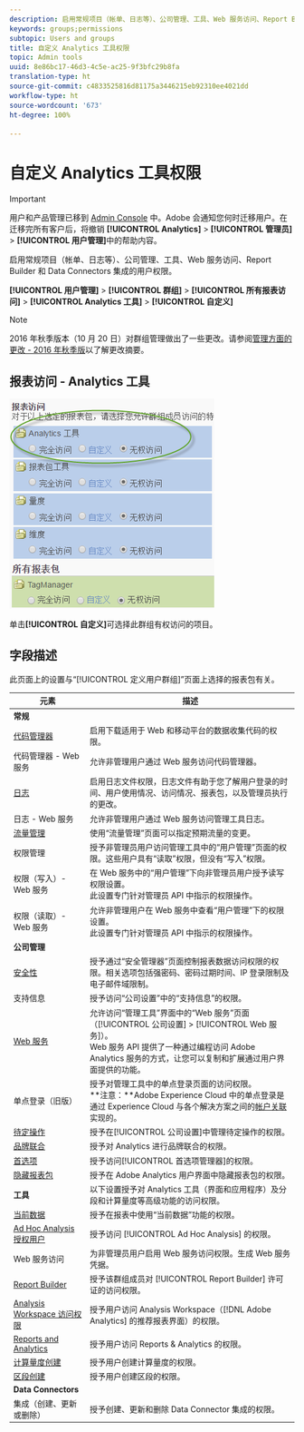 ```yaml
---
description: 启用常规项目（帐单、日志等）、公司管理、工具、Web 服务访问、Report Builder 和 Data Connectors 集成的用户权限。
keywords: groups;permissions
subtopic: Users and groups
title: 自定义 Analytics 工具权限
topic: Admin tools
uuid: 8e86bc17-46d3-4c5e-ac25-9f3bfc29b8fa
translation-type: ht
source-git-commit: c4833525816d81175a3446215eb92310ee4021dd
workflow-type: ht
source-wordcount: '673'
ht-degree: 100%

---
```



# 自定义 Analytics 工具权限

>[!IMPORTANT]
>
>用户和产品管理已移到 [Admin Console](https://helpx.adobe.com/cn/enterprise/using/admin-console.html) 中。Adobe 会通知您何时迁移用户。在迁移完所有客户后，将撤销 **[!UICONTROL Analytics]** > **[!UICONTROL 管理员]** > **[!UICONTROL 用户管理]**&#x200B;中的帮助内容。

启用常规项目（帐单、日志等）、公司管理、工具、Web 服务访问、Report Builder 和 Data Connectors 集成的用户权限。

**[!UICONTROL 用户管理]** > **[!UICONTROL 群组]** > **[!UICONTROL 所有报表访问]** > **[!UICONTROL Analytics 工具]** > **[!UICONTROL 自定义]**

>[!NOTE]
>
>2016 年秋季版本（10 月 20 日）对群组管理做出了一些更改。请参阅[管理方面的更改 - 2016 年秋季版](/help/admin/user-management2/c-user-management/permissions-changes.md)以了解更改摘要。

## 报表访问 - Analytics 工具

![](assets/report-access-analytics-tools.png)

单击&#x200B;**[!UICONTROL 自定义]**&#x200B;可选择此群组有权访问的项目。

## 字段描述

此页面上的设置与“[!UICONTROL 定义用户群组]”页面上选择的报表包有关。

| 元素 | 描述 |
|--- |--- |
| **常规** |  |
| [代码管理器](/help/admin/admin/code-manager-admin.md) | 启用下载适用于 Web 和移动平台的数据收集代码的权限。 |
| 代码管理器 - Web 服务 | 允许非管理用户通过 Web 服务访问代码管理器。 |
| [日志](/help/admin/admin/logs.md) | 启用日志文件权限，日志文件有助于您了解用户登录的时间、用户使用情况、访问情况、报表包，以及管理员执行的更改。 |
| 日志 - Web 服务 | 允许非管理用户通过 Web 服务访问管理工具日志。 |
| [流量管理](/help/admin/c-traffic-management/traffic-management.md) | 使用“流量管理”页面可以指定预期流量的变更。 |
| 权限管理 | 授予非管理员用户访问管理工具中的“用户管理”页面的权限。这些用户具有“读取”权限，但没有“写入”权限。 |
| 权限（写入）- Web 服务 | 在 Web 服务中的“用户管理”下向非管理员用户授予读写权限设置。<br>此设置专门针对管理员 API 中指示的权限操作。 |
| 权限（读取）- Web 服务 | 允许非管理用户在 Web 服务中查看“用户管理”下的权限设置。<br>此设置专门针对管理员 API 中指示的权限操作。 |
| **公司管理** |  |
| [安全性](/help/admin/company/security-manager.md) | 授予通过“安全管理器”页面控制报表数据访问权限的权限。相关选项包括强密码、密码过期时间、IP 登录限制及电子邮件域限制。 |
| 支持信息 | 授予访问“公司设置”中的“支持信息”的权限。 |
| [Web 服务](/help/admin/company/web-services-admin.md) | 允许访问“管理工具”界面中的“Web 服务”页面（[!UICONTROL 公司设置] > [!UICONTROL Web 服务]）。<br>Web 服务 API 提供了一种通过编程访问 Adobe Analytics 服务的方式，让您可以复制和扩展通过用户界面提供的功能。 |
| 单点登录（旧版） | 授予对管理工具中的单点登录页面的访问权限。<br>**注意：**Adobe Experience Cloud 中的单点登录是通过 Experience Cloud 与各个解决方案之间的[帐户关联](https://docs.adobe.com/content/help/zh-Hans/core-services/interface/manage-users-and-products/organizations.html)实现的。 |
| [待定操作](/help/admin/company/pending-actions-admin.md) | 授予在[!UICONTROL 公司设置]中管理待定操作的权限。 |
| [品牌联合](/help/admin/company/co-branding-admin.md) | 授予对 Analytics 进行品牌联合的权限。 |
| [首选项](/help/admin/admin/preferences-manager.md) | 授予访问[!UICONTROL 首选项管理器]的权限。 |
| [隐藏报表包](/help/admin/company/c-hide-report-suites.md) | 授予在 Adobe Analytics 用户界面中隐藏报表包的权限。 |
| **工具** | 以下设置授予对 Analytics 工具（界面和应用程序）及分段和计算量度等高级功能的访问权限。 |
| [当前数据](https://docs.adobe.com/content/help/zh-Hans/analytics/analyze/reports-analytics/current-data.html) | 授予在报表中使用“当前数据”功能的权限。 |
| [Ad Hoc Analysis 授权用户](https://docs.adobe.com/content/help/zh-Hans/analytics/analyze/ad-hoc-analysis/adhoc-home.html) | 授予访问 [!UICONTROL Ad Hoc Analysis] 的权限。 |
| Web 服务访问 | 为非管理员用户启用 Web 服务访问权限。生成 Web 服务凭据。 |
| [Report Builder](https://docs.adobe.com/content/help/zh-Hans/analytics/analyze/report-builder/report-builder-setup/t-install-arb.html) | 授予该群组成员对 [!UICONTROL Report Builder] 许可证的访问权限。 |
| [Analysis Workspace 访问权限](https://docs.adobe.com/content/help/zh-Hans/analytics/analyze/analysis-workspace/home.html) | 授予用户访问 Analysis Workspace（[!DNL Adobe Analytics] 的推荐报表界面）的权限。 |
| [Reports and Analytics](https://docs.adobe.com/content/help/zh-Hans/analytics/landing/an-key-concepts.html) | 授予用户访问 Reports &amp; Analytics 的权限。 |
| [计算量度创建](https://docs.adobe.com/content/help/zh-Hans/analytics/components/calculated-metrics/cm-overview.html) | 授予用户创建计算量度的权限。 |
| [区段创建](https://docs.adobe.com/content/help/zh-Hans/analytics/components/segmentation/seg-home.html) | 授予用户创建区段的权限。 |
| **Data Connectors** |  |
| 集成（创建、更新或删除） | 授予创建、更新和删除 Data Connector 集成的权限。 |
